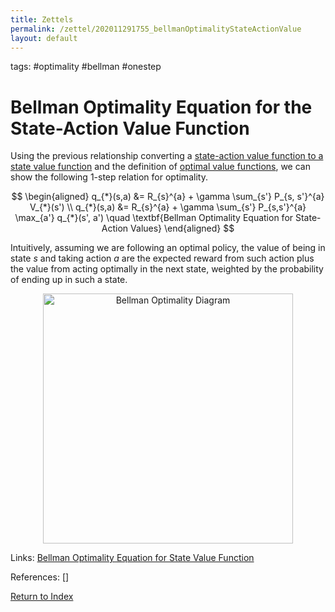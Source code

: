 ```yaml
---
title: Zettels
permalink: /zettel/202011291755_bellmanOptimalityStateActionValue
layout: default
---
```

tags: #optimality #bellman #onestep

# Bellman Optimality Equation for the State-Action Value Function 

Using the previous relationship converting a [state-action value function to a state value function](202011262125_stateActionTostatevalue) 
and the definition of [optimal value functions](202011262033_optimalValueFunctions), we can show 
the following 1-step relation for optimality.

$$
\begin{aligned}
q_{*}(s,a) &= R_{s}^{a} + \gamma \sum_{s'} P_{s, s'}^{a} V_{*}(s') \\
q_{*}(s,a) &= R_{s}^{a} + \gamma \sum_{s'} P_{s,s'}^{a} \max_{a'} q_{*}(s', a') \quad \textbf{Bellman Optimality Equation for State-Action Values}
\end{aligned}
$$

Intuitively, assuming we are following an optimal policy, the value of being in state $s$ 
and taking action $a$ are the expected reward from such action plus the value from acting 
optimally in the next state, weighted by the probability of ending up in such a state.

<center><img src="https://miro.medium.com/max/1056/1*2bMhBw2bc4pcvETmIQ-NFQ.png"
     alt="Bellman Optimality Diagram"
     class="center"
     style="width: 400px;" /></center>

Links: [Bellman Optimality Equation for State Value Function](202011262156_bellmanOptimalityStateValue)

References: []

[Return to Index](index)